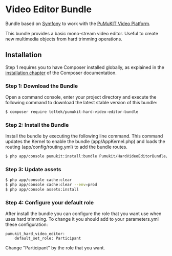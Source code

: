# Video Editor Bundle

Bundle based on [Symfony](http://symfony.com/) to work with the [PuMuKIT Video Platform](https://github.com/campusdomar/PuMuKIT2/blob/2.3.x/README.md).

This bundle provides a basic mono-stream video editor. Useful to create new multimedia objects from hard trimming operations.

## Installation

Step 1 requires you to have Composer installed globally, as explained
in the [installation chapter](https://getcomposer.org/doc/00-intro.md)
of the Composer documentation.


### Step 1: Download the Bundle

Open a command console, enter your project directory and execute the
following command to download the latest stable version of this bundle:

```bash
$ composer require teltek/pumukit-hard-video-editor-bundle
```

### Step 2: Install the Bundle

Install the bundle by executing the following line command. This command updates the Kernel to enable the bundle (app/AppKernel.php) and loads the routing (app/config/routing.yml) to add the bundle routes.

```bash
$ php app/console pumukit:install:bundle Pumukit/HardVideoEditorBundle/PumukitHardVideoEditorBundle
```

### Step 3: Update assets

```bash
$ php app/console cache:clear
$ php app/console cache:clear --env=prod
$ php app/console assets:install
```


### Step 4: Configure your default role

After install the bundle you can configure the role that you want use when uses hard trimming. To change it you should add to your parameters.yml these 
configuration:

```
pumukit_hard_video_editor:
    default_set_role: Participant
```

Change "Participant" by the role that you want.